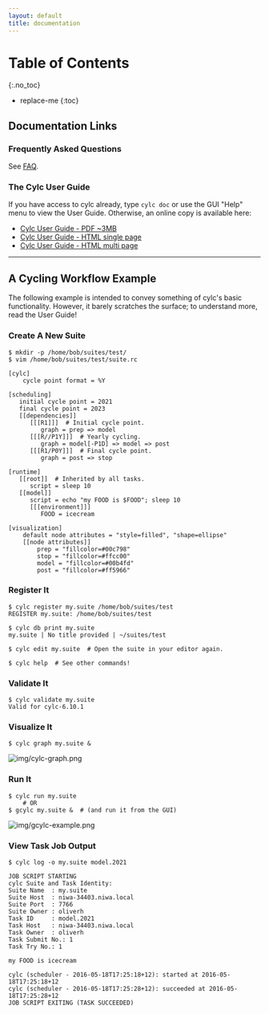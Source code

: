 ```yaml
---
layout: default
title: documentation
---
```


# Table of Contents
{:.no_toc}

* replace-me
{:toc}

## Documentation Links

### Frequently Asked Questions
See [FAQ](./faq.html).

### The Cylc User Guide

If you have access to cylc already, type `cylc doc` or use the GUI "Help" menu
to view the User Guide.  Otherwise, an online copy is available here:

* [Cylc User Guide - PDF ~3MB](doc/cylc-user-guide.pdf)
* [Cylc User Guide - HTML single page](html/single/cug-html.html)
* [Cylc User Guide - HTML multi page](html/multi/cug-html.html)

---

## A Cycling Workflow Example

The following example is intended to convey something of cylc's basic
functionality.  However, it barely scratches the surface; to understand more,
read the User Guide!

### Create A New Suite

    $ mkdir -p /home/bob/suites/test/
    $ vim /home/bob/suites/test/suite.rc

    [cylc]
        cycle point format = %Y

    [scheduling]
       initial cycle point = 2021
       final cycle point = 2023
       [[dependencies]]
          [[[R1]]]  # Initial cycle point.
             graph = prep => model
          [[[R//P1Y]]]  # Yearly cycling.
             graph = model[-P1D] => model => post
          [[[R1/P0Y]]]  # Final cycle point.
             graph = post => stop

    [runtime]
       [[root]]  # Inherited by all tasks.
          script = sleep 10
       [[model]]
          script = echo "my FOOD is $FOOD"; sleep 10
          [[[environment]]]
             FOOD = icecream

    [visualization]
        default node attributes = "style=filled", "shape=ellipse"
        [[node attributes]]
            prep = "fillcolor=#00c798"
            stop = "fillcolor=#ffcc00"
            model = "fillcolor=#00b4fd"
            post = "fillcolor=#ff5966"

### Register It

    $ cylc register my.suite /home/bob/suites/test
    REGISTER my.suite: /home/bob/suites/test

    $ cylc db print my.suite
    my.suite | No title provided | ~/suites/test

    $ cylc edit my.suite  # Open the suite in your editor again.

    $ cylc help  # See other commands!

### Validate It

    $ cylc validate my.suite
    Valid for cylc-6.10.1


### Visualize It

    $ cylc graph my.suite &

![img/cylc-graph.png](img/cylc-graph.png)


### Run It

    $ cylc run my.suite
        # OR
    $ gcylc my.suite &  # (and run it from the GUI)

![img/gcylc-example.png](img/gcylc-example.png)

### View Task Job Output

    $ cylc log -o my.suite model.2021

    JOB SCRIPT STARTING
    cylc Suite and Task Identity:
    Suite Name  : my.suite
    Suite Host  : niwa-34403.niwa.local
    Suite Port  : 7766
    Suite Owner : oliverh
    Task ID     : model.2021
    Task Host   : niwa-34403.niwa.local
    Task Owner  : oliverh
    Task Submit No.: 1
    Task Try No.: 1

    my FOOD is icecream

    cylc (scheduler - 2016-05-18T17:25:18+12): started at 2016-05-18T17:25:18+12
    cylc (scheduler - 2016-05-18T17:25:28+12): succeeded at 2016-05-18T17:25:28+12
    JOB SCRIPT EXITING (TASK SUCCEEDED)
